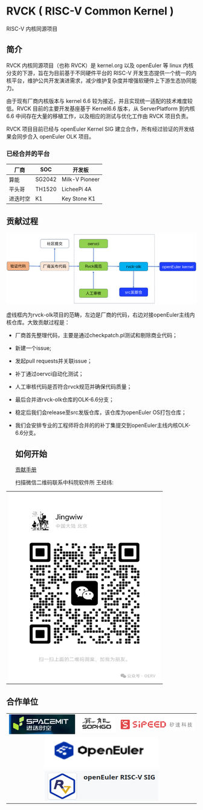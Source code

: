 # RVCK ( RISC-V Common Kernel ) 

RISC-V 内核同源项目 

## 简介

RVCK 内核同源项目（也称 RVCK）是 kernel.org 以及 openEuler 等 linux 内核分支的下游，旨在为目前基于不同硬件平台的 RISC-V 开发生态提供一个统一的内核平台，维护公共开发演进需求，减少维护复杂度并增强软硬件上下游生态协同能力。

由于现有厂商内核版本与 kernel 6.6 较为接近，并且实现统一适配的技术难度较低。RVCK 目前的主要开发基座基于 Kernel6.6 版本，从 ServerPlatform 到内核 6.6 中间存在大量的移植工作，以及相应的测试与优化工作由 RVCK 项目负责。

RVCK 项目目前已经与 openEuler Kernel SIG 建立合作，所有经过验证的开发结果会同步合入 openEuler OLK 项目。

### 已经合并的平台

| 厂商     | SOC    | 开发板         |
| -------- | ------ | -------------- |
| 算能     | SG2042 | Milk-V Pioneer |
| 平头哥   | TH1520 | LicheePi 4A    |
| 进迭时空 | K1     | Key Stone K1   |

## 贡献过程

![贡献过程](image/patch-flow.png)

虚线框内为rvck-olk项目的范畴，左边是厂商的代码，右边对接openEuler主线内核仓库。大致贡献过程是：

* 厂商首先整理代码，主要是通过checkpatch.pl测试和剔除商业代码；
* 新建一个issue;
* 发起pull requests并关联issue；
* 补丁通过oervci自动化测试；
* 人工审核代码是否符合rvck规范并确保代码质量；
* 最后合并进rvck-olk仓库的OLK-6.6分支；
* 稳定后我们会release至src发版仓库，该仓库为openEuler OS打包仓库；
* 我们会安排专业的工程师将合并的的补丁集提交到openEuler主线内核OLK-6.6分支。
  
  ## 如何开始
  
  [贡献手册](https://github.com/RVCK-Project/rvck-olk/wiki)
  
  扫描微信二维码联系中科院软件所 王经纬:

<table>
  <tr align="center">
    <td colspan="2" style="text-align: center;"><img src="image/wechat-jingwiw.png" alt="王经纬微信 "width="400" height="500"></td>
  </tr>
</table>

## 合作单位

<table>
  <tr>
    <td style="text-align: center;"><img src="image/partner/spacemit.png" alt="Image 1"></td>
    <td style="text-align: center;"><img src="image/partner/sophgo.png" alt="Image 2"></td>
    <td style="text-align: center;"><img src="image/partner/sipeed.png" alt="Image 3"></td>
  </tr>
  <tr align="center">
    <td colspan="3" style="text-align: center;"><img src="image/partner/openeuler.png" alt="Image 5" width="300" height="80"></td>
  </tr>
  <tr align="center">
    <td colspan="3" style="text-align: center;"><img src="image/partner/oerv.png" alt="Image 4" width="300" height="80"></td>
  </tr>
</table>

